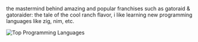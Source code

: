 the mastermind behind amazing and popular franchises such as gatoraid & gatoraider: the tale of the cool ranch flavor, i like learning new programming languages like zig, nim, etc.


<image src="https://github-readme-stats.vercel.app/api/top-langs/?username=csharpdf&theme=tokyonight&layout=compact&langs_count=10&exclude_repo=csharpdf.github.io" alt="Top Programming Languages"></image>
